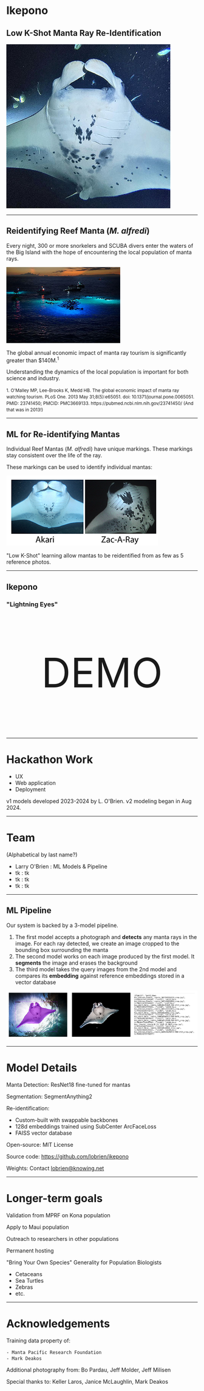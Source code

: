 # Ikepono
## Low K-Shot Manta Ray Re-Identification
![manta](media/manta.jpeg)

---

## Reidentifying Reef Manta (*M. alfredi*)

Every night, 300 or more snorkelers and SCUBA divers enter the waters of the Big Island with the hope of encountering the local population of manta rays. 

![crowded_image](media/crowded.jpg)

The global annual economic impact of manta ray tourism is significantly greater than $140M.<sup>1</sup> 

Understanding the dynamics of the local population is important for both science and industry. 

<small>
1. O'Malley MP, Lee-Brooks K, Medd HB. The global economic impact of manta ray watching tourism. PLoS One. 2013 May 31;8(5):e65051. doi: 10.1371/journal.pone.0065051. PMID: 23741450; PMCID: PMC3669133. https://pubmed.ncbi.nlm.nih.gov/23741450/ (And that was in 2013!)</small>

---

## ML for Re-identifying Mantas

Individual Reef Mantas (*M. alfredi*) have unique markings. These markings stay consistent over the life of the ray. 

These markings can be used to identify individual mantas:

![markings](media/distinct.png)

"Low K-Shot" learning allow mantas to be reidentified from as few as 5 reference photos. 

<!-- In our dataset of 99 individuals with more than 5 photos from the Kona, Big Island, population, even our quickly-trained model returns the correct manta with a Mean Reciprocal Rank of >0.8 (meaning that our first prediction is right at least 4 times as often as not). <small>(k >= 5, n = 99, MRR = .82; k >= 8, n = 55, MRR = 1.0)</small> -->

---

## Ikepono 
### "Lightning Eyes"

<p style="text-align:center;font-size: 80pt">DEMO</p>

---

# Hackathon Work

- UX
- Web application
- Deployment

v1 models developed 2023-2024 by L. O'Brien. v2 modeling began in Aug 2024. 

---

# Team 

(Alphabetical by last name?)

- Larry O'Brien : ML Models & Pipeline
- tk : tk 
- tk : tk 
- tk : tk 


---

## ML Pipeline

Our system is backed by a 3-model pipeline. 

1. The first model accepts a photograph and **detects** any manta rays in the image. 
    For each ray detected, we create an image cropped to the bounding box surrounding the manta
2. The second model works on each image produced by the first model. It **segments** the image and erases the background 
3. The third model takes the query images from the 2nd model and compares its **embedding** against reference embeddings stored in a vector database

![pipeline](media/pipeline.png)

---

# Model Details

Manta Detection: ResNet18 fine-tuned for mantas

Segmentation: SegmentAnything2 

Re-identification: 

- Custom-built with swappable backbones
- 128d embeddings trained using SubCenter ArcFaceLoss
- FAISS vector database

Open-source: MIT License

Source code: https://github.com/lobrien/ikepono

Weights: Contact lobrien@knowing.net 

---

# Longer-term goals

Validation from MPRF on Kona population

Apply to Maui population

Outreach to researchers in other populations

Permanent hosting

"Bring Your Own Species" Generality for Population Biologists

- Cetaceans
- Sea Turtles
- Zebras 
- etc.



---
# Acknowledgements

Training data property of:

    - Manta Pacific Research Foundation
    - Mark Deakos

Additional photography from: Bo Pardau, Jeff Molder, Jeff Milisen

Special thanks to: Keller Laros, Janice McLaughlin, Mark Deakos

